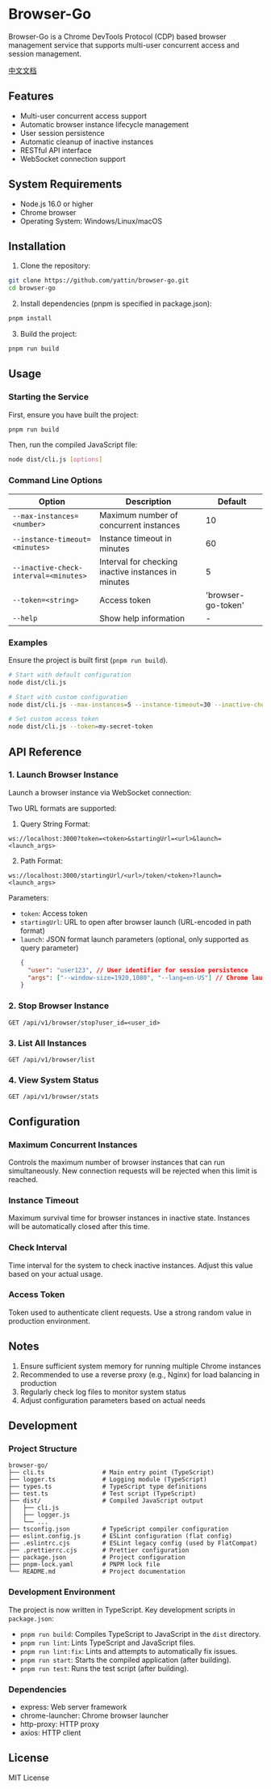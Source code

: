 # Browser-Go

Browser-Go is a Chrome DevTools Protocol (CDP) based browser management service that supports multi-user concurrent access and session management.

[中文文档](README.zh-CN.md)

## Features

- Multi-user concurrent access support
- Automatic browser instance lifecycle management
- User session persistence
- Automatic cleanup of inactive instances
- RESTful API interface
- WebSocket connection support

## System Requirements

- Node.js 16.0 or higher
- Chrome browser
- Operating System: Windows/Linux/macOS

## Installation

1. Clone the repository:

```bash
git clone https://github.com/yattin/browser-go.git
cd browser-go
```

2. Install dependencies (pnpm is specified in package.json):

```bash
pnpm install
```

3. Build the project:

```bash
pnpm run build
```

## Usage

### Starting the Service

First, ensure you have built the project:
```bash
pnpm run build
```

Then, run the compiled JavaScript file:
```bash
node dist/cli.js [options]
```

### Command Line Options

| Option                                | Description                                         | Default            |
| ------------------------------------- | --------------------------------------------------- | ------------------ |
| `--max-instances=<number>`            | Maximum number of concurrent instances              | 10                 |
| `--instance-timeout=<minutes>`        | Instance timeout in minutes                         | 60                 |
| `--inactive-check-interval=<minutes>` | Interval for checking inactive instances in minutes | 5                  |
| `--token=<string>`                    | Access token                                        | 'browser-go-token' |
| `--help`                              | Show help information                               | -                  |

### Examples

Ensure the project is built first (`pnpm run build`).

```bash
# Start with default configuration
node dist/cli.js

# Start with custom configuration
node dist/cli.js --max-instances=5 --instance-timeout=30 --inactive-check-interval=2

# Set custom access token
node dist/cli.js --token=my-secret-token
```

## API Reference

### 1. Launch Browser Instance

Launch a browser instance via WebSocket connection:

Two URL formats are supported:

1. Query String Format:

```
ws://localhost:3000?token=<token>&startingUrl=<url>&launch=<launch_args>
```

2. Path Format:

```
ws://localhost:3000/startingUrl/<url>/token/<token>?launch=<launch_args>
```

Parameters:

- `token`: Access token
- `startingUrl`: URL to open after browser launch (URL-encoded in path format)
- `launch`: JSON format launch parameters (optional, only supported as query parameter)
  ```json
  {
    "user": "user123", // User identifier for session persistence
    "args": ["--window-size=1920,1080", "--lang=en-US"] // Chrome launch arguments
  }
  ```

### 2. Stop Browser Instance

```
GET /api/v1/browser/stop?user_id=<user_id>
```

### 3. List All Instances

```
GET /api/v1/browser/list
```

### 4. View System Status

```
GET /api/v1/browser/stats
```

## Configuration

### Maximum Concurrent Instances

Controls the maximum number of browser instances that can run simultaneously. New connection requests will be rejected when this limit is reached.

### Instance Timeout

Maximum survival time for browser instances in inactive state. Instances will be automatically closed after this time.

### Check Interval

Time interval for the system to check inactive instances. Adjust this value based on your actual usage.

### Access Token

Token used to authenticate client requests. Use a strong random value in production environment.

## Notes

1. Ensure sufficient system memory for running multiple Chrome instances
2. Recommended to use a reverse proxy (e.g., Nginx) for load balancing in production
3. Regularly check log files to monitor system status
4. Adjust configuration parameters based on actual needs

## Development

### Project Structure

```
browser-go/
├── cli.ts                # Main entry point (TypeScript)
├── logger.ts             # Logging module (TypeScript)
├── types.ts              # TypeScript type definitions
├── test.ts               # Test script (TypeScript)
├── dist/                 # Compiled JavaScript output
│   ├── cli.js
│   ├── logger.js
│   └── ...
├── tsconfig.json         # TypeScript compiler configuration
├── eslint.config.js      # ESLint configuration (flat config)
├── .eslintrc.cjs         # ESLint legacy config (used by FlatCompat)
├── .prettierrc.cjs       # Prettier configuration
├── package.json          # Project configuration
├── pnpm-lock.yaml        # PNPM lock file
└── README.md             # Project documentation
```

### Development Environment

The project is now written in TypeScript. Key development scripts in `package.json`:

- `pnpm run build`: Compiles TypeScript to JavaScript in the `dist` directory.
- `pnpm run lint`: Lints TypeScript and JavaScript files.
- `pnpm run lint:fix`: Lints and attempts to automatically fix issues.
- `pnpm run start`: Starts the compiled application (after building).
- `pnpm run test`: Runs the test script (after building).

### Dependencies

- express: Web server framework
- chrome-launcher: Chrome browser launcher
- http-proxy: HTTP proxy
- axios: HTTP client

## License

MIT License
